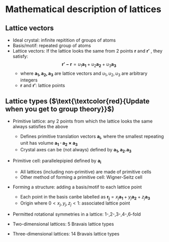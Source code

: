 # Mathematical description of lattices
## Lattice vectors
- Ideal crystal: infinite repitition of groups of atoms
- Basis/motif: repeated group of atoms
- Lattice vectors: If the lattice looks the same from 2 points $\bm{r}$ and $\bm{r'}$ , they satisfy:
$$\bm{r'-r}=u_1\bm{a_1}+u_2\bm{a_2}+u_3\bm{a_3}$$
	- where $\bm{a_1,a_2,a_3}$ are lattice vectors and $u_1,u_2,u_3$ are arbitrary integers
	- $\bm{r}$ and $\bm{r'}$: lattice points

## Lattice types ($\text{\textcolor{red}{Update when you get to group theory}}$)
- Primitive lattice: any 2 points from which the lattice looks the same always satisfies the above
	- Defines primitive translation vectors $\bm{a_i}$, where the smallest repeating unit has volume $\bm{a_1\cdot a_2\times a_3}$
	- Crystal axes can be (not always) defined by $\bm{a_1,a_2.a_3}$
- Primitive cell: parallelepipied defined by $\bm{a_i}$
	- All lattices (including non-primitive) are made of primitive cells
	- Other method of forming a primitive cell: Wigner-Seitz cell
- Forming a structure: adding a basis/motif to each lattice point
	- Each point in the basis canbe labelled as $\bm{r_j}=x_j\bm{a_1}+y_j\bm{a_2}+z_j\bm{a_3}$
	- Origin where $0<x_j,y_j,z_j<1$: associated lattice point
- Permitted rotational symmetries in a lattice: 1-,2-,3-,4-,6-fold
- Two-dimensional lattices: 5 Bravais lattice types

- Three-dimensional lattices: 14 Bravais lattice types